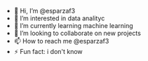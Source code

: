 - 👋 Hi, I’m @esparzaf3
- 👀 I’m interested in data analityc
- 🌱 I’m currently learning machine learning
- 💞️ I’m looking to collaborate on new projects
- 📫 How to reach me @esparzaf3
- ⚡ Fun fact: i don't know

<!---
esparzaf3/esparzaf3 is a ✨ special ✨ repository because its `README.md` (this file) appears on your GitHub profile.
You can click the Preview link to take a look at your changes.
--->
